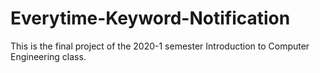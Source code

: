 # Everytime-Keyword-Notification
This is the final project of the 2020-1 semester Introduction to Computer Engineering class.
